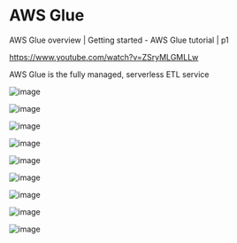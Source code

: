 # AWS Glue

AWS Glue overview | Getting started - AWS Glue tutorial | p1

https://www.youtube.com/watch?v=ZSryMLGMLLw

AWS Glue is the fully managed, serverless ETL service

![image](https://github.com/luiscoco/AWS_Glue/assets/32194879/88a14c0e-7aac-4842-bdaf-a0467ae396e3)

![image](https://github.com/luiscoco/AWS_Glue/assets/32194879/712ff6a5-c4a7-4440-8d75-1243b51802fc)

![image](https://github.com/luiscoco/AWS_Glue/assets/32194879/dc55eaa9-fcc3-4adc-8cc6-b2c294986ad6)

![image](https://github.com/luiscoco/AWS_Glue/assets/32194879/74f26f06-441c-4745-aea2-e44bae9bf3d4)

![image](https://github.com/luiscoco/AWS_Glue/assets/32194879/7f8aac9e-7719-4899-807d-41e0806e0cb3)

![image](https://github.com/luiscoco/AWS_Glue/assets/32194879/0ba8c972-2965-453c-8080-cb5f8bfba283)

![image](https://github.com/luiscoco/AWS_Glue/assets/32194879/464d109a-3d2a-4455-820c-f646d06584fa)

![image](https://github.com/luiscoco/AWS_Glue/assets/32194879/f039a8b3-5242-419c-a751-379aaf7bcbff)

![image](https://github.com/luiscoco/AWS_Glue/assets/32194879/2c139531-0279-4234-b7a3-00443a89cd40)

